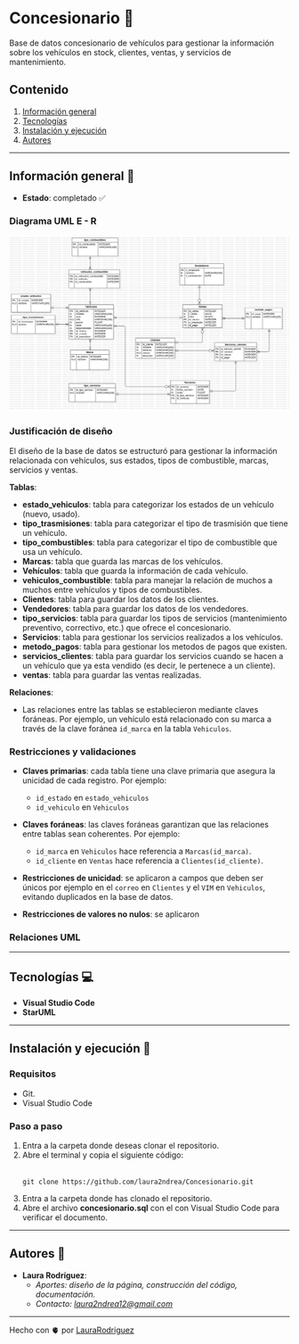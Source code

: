 # Concesionario 🚗
Base de datos concesionario de vehículos para gestionar la información sobre los vehículos en stock, clientes, ventas, y servicios de mantenimiento. 
## Contenido 
1. [Información general](#info-general)
2. [Tecnologías](#tecno)
3. [Instalación y ejecución](#install)
4. [Autores](#autores)

---
<a name="info-general"></a>
## Información general :speech_balloon:

- **Estado**: completado :white_check_mark:
  
### Diagrama UML E - R

  <img src="Concesionario.jpg">

### Justificación de diseño 

El diseño de la base de datos se estructuró para gestionar la información relacionada con vehículos, sus estados, tipos de combustible, marcas, servicios y ventas.

**Tablas**:
   - **estado_vehiculos**: tabla para categorizar los estados de un vehículo (nuevo, usado). 
   - **tipo_trasmisiones**: tabla para categorizar el tipo de trasmisión que tiene un vehículo. 
   - **tipo_combustibles**: tabla para categorizar el tipo de combustible que usa un vehículo. 
   - **Marcas**: tabla que guarda las marcas de los vehículos. 
   - **Vehículos**: tabla que guarda la información de cada vehículo. 
   - **vehiculos_combustible**: tabla para manejar la relación de muchos a muchos entre vehículos y tipos de combustibles. 
   - **Clientes**: tabla para guardar los datos de los clientes. 
   - **Vendedores**: tabla para guardar los datos de los vendedores. 
   - **tipo_servicios**: tabla para guardar los tipos de servicios (mantenimiento preventivo, correctivo, etc.) que ofrece el concesionario. 
   - **Servicios**: tabla para gestionar los servicios realizados a los vehículos. 
   - **metodo_pagos**: tabla para gestionar los metodos de pagos que existen. 
   - **servicios_clientes**: tabla para guardar los servicios cuando se hacen a un vehículo que ya esta vendido (es decir, le pertenece a un cliente). 
   - **ventas**: tabla para guardar las ventas realizadas. 

**Relaciones**:
   - Las relaciones entre las tablas se establecieron mediante claves foráneas. Por ejemplo, un vehículo está relacionado con su marca a través de la clave foránea `id_marca` en la tabla `Vehiculos`. 

### Restricciones y validaciones

- **Claves primarias**: cada tabla tiene una clave primaria que asegura la unicidad de cada registro. Por ejemplo:
   - `id_estado` en `estado_vehiculos`
   - `id_vehiculo` en `Vehiculos`

- **Claves foráneas**: las claves foráneas garantizan que las relaciones entre tablas sean coherentes. Por ejemplo:
   - `id_marca` en `Vehiculos` hace referencia a `Marcas(id_marca)`.
   - `id_cliente` en `Ventas` hace referencia a `Clientes(id_cliente)`.

- **Restricciones de unicidad**: se aplicaron a campos que deben ser únicos por ejemplo en el `correo` en `Clientes` y el `VIM` en `Vehiculos`, evitando duplicados en la base de datos.
- **Restricciones de valores no nulos**: se aplicaron
  
### Relaciones UML
---
<a name="tecno"></a>
## Tecnologías :computer:

- **Visual Studio Code**
- **StarUML**

---
<a name="install"></a>
## Instalación y ejecución :wrench:

### Requisitos 
- Git. 
- Visual Studio Code
  
### Paso a paso 
1. Entra a la carpeta donde deseas clonar el repositorio.
2. Abre el terminal y copia el siguiente código: <br><br>
   ```
   git clone https://github.com/laura2ndrea/Concesionario.git 
   ```
3. Entra a la carpeta donde has clonado el repositorio.
4. Abre el archivo **concesionario.sql** con el con Visual Studio Code para verificar el documento.
---


## Autores :woman:
<a name="autores"></a>

- **Laura Rodríguez**:
   - *Aportes: diseño de la página, construcción del código, documentación.*
   - *Contacto: laura2ndrea12@gmail.com*

---

Hecho con 🫀 por [LauraRodriguez](https://github.com/laura2ndrea)
